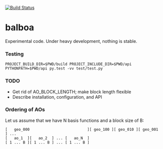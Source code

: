 [![Build Status](https://travis-ci.org/bast/balboa.svg?branch=master)](https://travis-ci.org/bast/balboa/builds)

# balboa

Experimental code. Under heavy development, nothing is stable.

### Testing

```
PROJECT_BUILD_DIR=$PWD/build PROJECT_INCLUDE_DIR=$PWD/api PYTHONPATH=$PWD/api py.test -vv test/test.py
```

### TODO

- Get rid of AO_BLOCK_LENGTH; make block length flexible
- Describe installation, configuration, and API

### Ordering of AOs

Let us assume that we have N basis functions and a block size of B:


```
[   geo_000                          ][ geo_100 ][ geo_010 ][ geo_001 ] ...
[   ao_1  ][   ao_2  ] ... [   ao_N  ]
[ 1 ... B ][ 1 ... B ] ... [ 1 ... B ]
```
